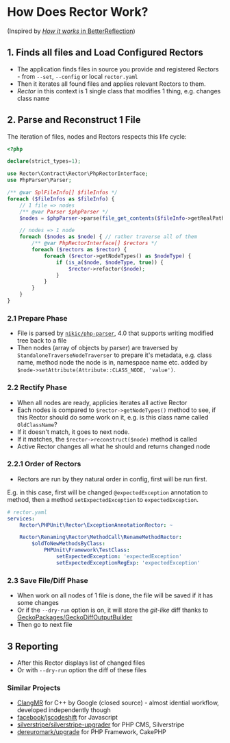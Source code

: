 # How Does Rector Work?

(Inspired by [*How it works* in BetterReflection](https://github.com/Roave/BetterReflection/blob/master/docs/how-it-works.md))

## 1. Finds all files and Load Configured Rectors

- The application finds files in source you provide and registered Rectors - from `--set`, `--config` or local `rector.yaml`
- Then it iterates all found files and applies relevant Rectors to them.
- *Rector* in this context is 1 single class that modifies 1 thing, e.g. changes class name

## 2. Parse and Reconstruct 1 File

The iteration of files, nodes and Rectors respects this life cycle:

```php
<?php

declare(strict_types=1);

use Rector\Contract\Rector\PhpRectorInterface;
use PhpParser\Parser;

/** @var SplFileInfo[] $fileInfos */
foreach ($fileInfos as $fileInfo) {
    // 1 file => nodes
    /** @var Parser $phpParser */
    $nodes = $phpParser->parse(file_get_contents($fileInfo->getRealPath()));

    // nodes => 1 node
    foreach ($nodes as $node) { // rather traverse all of them
        /** @var PhpRectorInterface[] $rectors */
        foreach ($rectors as $rector) {
            foreach ($rector->getNodeTypes() as $nodeType) {
                if (is_a($node, $nodeType, true)) {
                    $rector->refactor($node);
                }
            }
        }
    }
}
```

### 2.1 Prepare Phase

- File is parsed by [`nikic/php-parser`](https://github.com/nikic/PHP-Parser), 4.0 that supports writing modified tree back to a file
- Then nodes (array of objects by parser) are traversed by `StandaloneTraverseNodeTraverser` to prepare it's metadata, e.g. class name, method node the node is in, namespace name etc. added by `$node->setAttribute(Attribute::CLASS_NODE, 'value')`.

### 2.2 Rectify Phase

- When all nodes are ready, applicies iterates all active Rector
- Each nodes is compared to `$rector->getNodeTypes()` method to see, if this Rector should do some work on it, e.g. is this class name called `OldClassName`?
- If it doesn't match, it goes to next node.
- If it matches, the `$rector->reconstruct($node)` method is called
- Active Rector changes all what he should and returns changed node

### 2.2.1 Order of Rectors

- Rectors are run by they natural order in config, first will be run first.

E.g. in this case, first will be changed `@expectedException` annotation to method,
 then a method `setExpectedException` to `expectedException`.

```yaml
# rector.yaml
services:
    Rector\PHPUnit\Rector\ExceptionAnnotationRector: ~

    Rector\Renaming\Rector\MethodCall\RenameMethodRector:
        $oldToNewMethodsByClass:
            PHPUnit\Framework\TestClass:
                setExpectedException: 'expectedException'
                setExpectedExceptionRegExp: 'expectedException'
```

### 2.3 Save File/Diff Phase

- When work on all nodes of 1 file is done, the file will be saved if it has some changes
- Or if the `--dry-run` option is on, it will store the *git-like* diff thanks to [GeckoPackages/GeckoDiffOutputBuilder](https://github.com/GeckoPackages/GeckoDiffOutputBuilder)
- Then go to next file

## 3 Reporting

- After this Rector displays list of changed files
- Or with `--dry-run` option the diff of these files

### Similar Projects

- [ClangMR](https://static.googleusercontent.com/media/research.google.com/en//pubs/archive/41342.pdf) for C++ by Google (closed source) - almost idential workflow, developed independently though
- [facebook/jscodeshift](https://github.com/facebook/jscodeshift) for Javascript
- [silverstripe/silverstripe-upgrader](https://github.com/silverstripe/silverstripe-upgrader) for PHP CMS, Silverstripe
- [dereuromark/upgrade](https://github.com/dereuromark/upgrade) for PHP Framework, CakePHP
